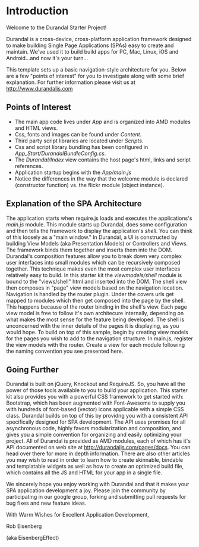 ﻿# Introduction

Welcome to the Durandal Starter Project!

Durandal is a cross-device, cross-platform application framework 
designed to make building Single Page Applications (SPAs) easy to create and maintain. 
We've used it to build build apps for PC, Mac, Linux, iOS and Android...and now it's your turn...

This template sets up a basic navigation-style architecture for you. Below are a few 
"points of interest" for you to investigate along with some brief explanation. For further
information please visit us at http://www.durandaljs.com

## Points of Interest

* The main app code lives under *App* and is organized into AMD modules and HTML views.
* Css, fonts and images can be found under *Content*.
* Third party script libraries are located under *Scripts*.
* Css and script library bundling has been configured in *App_Start/DurandalBundleConfig.cs*.
* The *Durandal/Index* view contains the host page's html, links and script references.
* Application startup begins with the *App/main.js*
* Notice the differences in the way that the welcome module is declared (constructor function) vs. the flickr module (object instance).

## Explanation of the SPA Architecture

The application starts when require.js loads and executes the applications's *main.js* module.
This module starts up Durandal, does some configuration and then tells the framework to display
the application's *shell*. You can think of this loosely as a "main window." In Durandal, a UI is
constructed by building View Models (aka Presentation Models) or Controllers and Views. The framework
binds them together and inserts them into the DOM. Durandal's composition features allow you to break
down very complex user interfaces into small modules which can be recursively composed together. This 
technique makes even the most complex user interfaces relatively easy to build. In this starter kit the
*viewmodels/shell* module is bound to the "views/shell" html and inserted into the DOM. The shell view
then composes in "page" view models based on the navigation location. Navigation is handled by the router
plugin. Under the covers urls get mapped to modules which
then get composed into the page by the shell. This happens because of the router binding in the shell's view. Each page view model is free to follow it's own architecure internally, depending on 
what makes the most sense for the feature being developed. The shell is unconcerned with the inner details of the
pages it is displaying, as you would hope. To build on top of this sample, begin by creating view models for
the pages you wish to add to the navigation structure. In main.js, register the view models with the router.
Create a view for each module following the naming convention you see presented here.

## Going Further

Durandal is built on jQuery, Knockout and RequireJS. So, you have all the power of those tools
available to you to build your application. This starter kit also
provides you with a powerful CSS framework to get started with: Bootstrap, which has been augmented
with Font-Awesome to supply you with hundreds of font-based (vector) icons applicable with a simple 
CSS class. Durandal builds on top of this by providng you with a consistent API specifically designed for
SPA development. The API uses promises for all asynchronous code, highly favors modularization and
composition, and gives you a simple convention for organizing and easily optimizing your project. All of Durandal is
provided as AMD modules, each of which has it's API documented on web site at http://durandaljs.com/pages/docs. 
You can head over there for more in depth information. There are also other articles you may wish to read in order to learn how to create
skinnable, bindable and templatable widgets as well as how to create an optimized build file, which contains all the JS and HTML for your app in a single file.

We sincerely hope you enjoy working with Durandal and that it makes your SPA application development a joy. Please 
join the community by participating in our google group, forking and submitting pull requests for bug fixes and new
feature ideas.

With Warm Wishes for Excellent Application Development,

Rob Eisenberg

(aka EisenbergEffect)